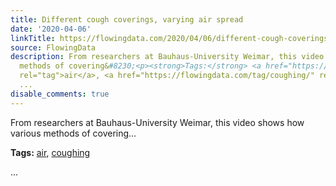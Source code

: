 ```yaml
---
title: Different cough coverings, varying air spread
date: '2020-04-06'
linkTitle: https://flowingdata.com/2020/04/06/different-cough-coverings-varying-air-spread/
source: FlowingData
description: From researchers at Bauhaus-University Weimar, this video shows how various
  methods of covering&#8230;<p><strong>Tags:</strong> <a href="https://flowingdata.com/tag/air/"
  rel="tag">air</a>, <a href="https://flowingdata.com/tag/coughing/" rel="tag">coughing</a></p>
  ...
disable_comments: true
---
```

From researchers at Bauhaus-University Weimar, this video shows how various methods of covering&#8230;<p><strong>Tags:</strong> <a href="https://flowingdata.com/tag/air/" rel="tag">air</a>, <a href="https://flowingdata.com/tag/coughing/" rel="tag">coughing</a></p> ...
